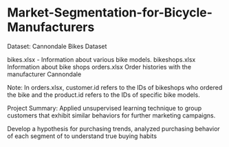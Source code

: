 # Market-Segmentation-for-Bicycle-Manufacturers

Dataset: Cannondale Bikes Dataset

bikes.xlsx - Information about various bike models.
bikeshops.xlsx Information about bike shops
orders.xlsx Order histories with the manufacturer Cannondale

Note: In orders.xlsx, customer.id refers to the IDs of bikeshops who ordered the bike and the product.id refers to the IDs of specific bike models.

Project Summary:
Applied unsupervised learning technique to group customers that exhibit similar behaviors for further marketing campaigns.

Develop a hypothesis for purchasing trends, analyzed purchasing behavior of each segment of to understand true buying habits
